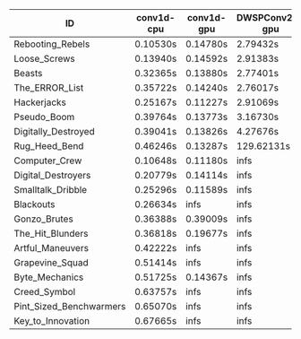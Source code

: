 |ID|conv1d-cpu|conv1d-gpu|DWSPConv2D-gpu|gemm-gpu|avg|
|-|-|-|-|-|-|
|Rebooting_Rebels|0.10530s|0.14780s|2.79432s|1.66376s|1.17780s|
|Loose_Screws|0.13940s|0.14592s|2.91383s|1.74854s|1.23692s|
|Beasts|0.32365s|0.13880s|2.77401s|1.84990s|1.27159s|
|The_ERROR_List|0.35722s|0.14240s|2.76017s|1.86043s|1.28006s|
|Hackerjacks|0.25167s|0.11227s|2.91069s|1.85450s|1.28228s|
|Pseudo_Boom|0.39764s|0.13773s|3.16730s|1.91727s|1.40499s|
|Digitally_Destroyed|0.39041s|0.13826s|4.27676s|2.40995s|1.80385s|
|Rug_Heed_Bend|0.46246s|0.13287s|129.62131s|4.64106s|33.71442s|
|Computer_Crew|0.10648s|0.11180s|infs|4.33133s|infs|
|Digital_Destroyers|0.20779s|0.14114s|infs|1.88810s|infs|
|Smalltalk_Dribble|0.25296s|0.11589s|infs|2.05313s|infs|
|Blackouts|0.26634s|infs|infs|1.95249s|infs|
|Gonzo_Brutes|0.36388s|0.39009s|infs|4.33544s|infs|
|The_Hit_Blunders|0.36818s|0.19677s|infs|1.86847s|infs|
|Artful_Maneuvers|0.42222s|infs|infs|4.36379s|infs|
|Grapevine_Squad|0.51414s|infs|infs|4.38125s|infs|
|Byte_Mechanics|0.51725s|0.14367s|infs|4.36814s|infs|
|Creed_Symbol|0.63757s|infs|infs|4.66709s|infs|
|Pint_Sized_Benchwarmers|0.65070s|infs|infs|4.37695s|infs|
|Key_to_Innovation|0.67665s|infs|infs|4.40895s|infs|

